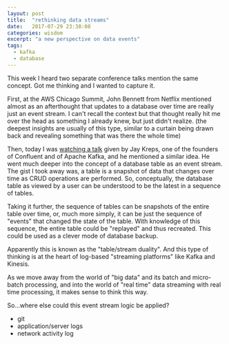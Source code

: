 ```yaml
---
layout: post
title:  "rethinking data streams"
date:   2017-07-29 23:38:08
categories: wisdom
excerpt: "a new perspective on data events"
tags:
  - kafka
  - database
---
```


This week I heard two separate conference talks mention the same concept.  Got me thinking and I wanted to capture it.

First, at the AWS Chicago Summit, John Bennett from Netflix mentioned almost as an afterthought that updates to a database over time are really just an event stream.  I can't recall the context but that thought really hit me over the head as something I already knew, but just didn't realize.  (the deepest insights are usually of this type, similar to a curtain being drawn back and revealing something that was there the whole time)

Then, today I was [watching a talk](https://www.youtube.com/watch?v=zVK12q9PpQg) given by Jay Kreps, one of the founders of Confluent and of Apache Kafka, and he mentioned a similar idea.  He went much deeper into the concept of a database table as an event stream.  The gist I took away was, a table is a snapshot of data that changes over time as CRUD operations are performed.  So, conceptually, the database table as viewed by a user can be understood to be the latest in a sequence of tables.  

Taking it further, the sequence of tables can be snapshots of the entire table over time, or, much more simply, it can be just the sequence of "events" that changed the state of the table.  With knowledge of this sequence, the entire table could be "replayed" and thus recreated.  This could be used as a clever mode of database backup.

Apparently this is known as the "table/stream duality".   And this type of thinking is at the heart of log-based "streaming platforms" like Kafka and Kinesis.

As we move away from the world of "big data" and its batch and micro-batch processing, and into the world of "real time" data streaming with real time processing, it makes sense to think this way.

So...where else could this event stream logic be applied?
* git
* application/server logs
* network activity log
